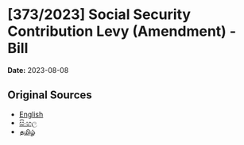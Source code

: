 # [373/2023] Social Security Contribution Levy (Amendment) - Bill

**Date:** 2023-08-08

## Original Sources

- [English](https://documents.gov.lk/view/bills/2023/8/373-2023_E.pdf)
- [සිංහල](https://documents.gov.lk/view/bills/2023/8/373-2023_S.pdf)
- [தமிழ்](https://documents.gov.lk/view/bills/2023/8/373-2023_T.pdf)
